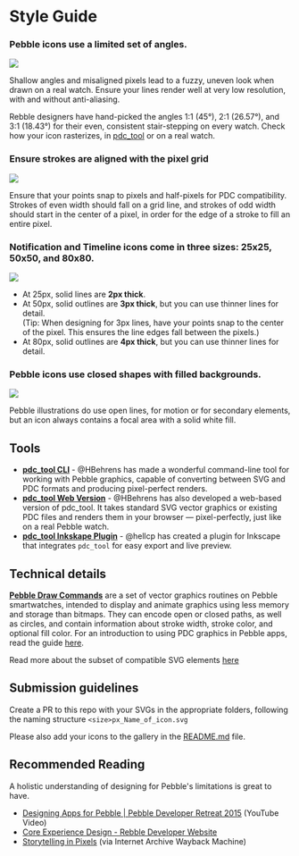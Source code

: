# Style Guide

### Pebble icons use a **limited set of angles.**
![](./github-images/angle%20limits.png)

Shallow angles and misaligned pixels lead to a fuzzy, uneven look when drawn on a real watch. Ensure your lines render well at very low resolution, with and without anti-aliasing.

Rebble designers have hand-picked the angles 1:1 (45°), 2:1 (26.57°), and 3:1 (18.43°) for their even, consistent stair-stepping on every watch. Check how your icon rasterizes, in [pdc_tool](https://pdc-tool.heikobehrens.com/) or on a real watch.

### Ensure strokes are aligned with the pixel grid
![](./github-images/pixel%20alignment.png)

Ensure that your points snap to pixels and half-pixels for PDC compatibility. Strokes of even width should fall on a grid line, and strokes of odd width should start in the center of a pixel, in order for the edge of a stroke to fill an entire pixel.

### Notification and Timeline icons come in three sizes: **25x25, 50x50,** and **80x80**.
![](./github-images/Three%20sizes.png)
 
- At 25px, solid lines are **2px thick**.
- At 50px, solid outlines are **3px thick**, but you can use thinner lines for detail.  
(Tip: When designing for 3px lines, have your points snap to the center of the pixel. This ensures the line edges fall between the pixels.)
- At 80px, solid outlines are **4px thick**, but you can use thinner lines for detail.

### Pebble icons use **closed shapes** with **filled backgrounds**.
![](./github-images/closed%20shapes%20solid%20fill.png)

Pebble illustrations do use open lines, for motion or for secondary elements, but an icon always contains a focal area with a solid white fill.

## Tools
-  [**pdc_tool CLI**](https://github.com/HBehrens/pdc_tool) - @HBehrens has made a wonderful command-line tool for working with Pebble graphics, capable of converting between SVG and PDC formats and producing pixel-perfect renders.
- [**pdc_tool Web Version**](https://pdc-tool.heikobehrens.com/) - @HBehrens has also developed a web-based version of pdc_tool. It takes standard SVG vector graphics or existing PDC files and renders them in your browser — pixel-perfectly, just like on a real Pebble watch.
- [**pdc_tool Inkskape Plugin**](https://github.com/hellcp/inkscape-pdc-exporter) - @hellcp has created a plugin for Inkscape that integrates `pdc_tool` for easy export and live preview.

## Technical details
**[Pebble Draw Commands](https://developer.rebble.io/developer.pebble.com/docs/c/Graphics/Draw_Commands/index.html)** are a set of vector graphics routines on Pebble smartwatches, intended to display and animate graphics using less memory and storage than bitmaps. They can encode open or closed paths, as well as circles, and contain information about stroke width, stroke color, and optional fill color. For an introduction to using PDC graphics in Pebble apps, read the guide [here](https://developer.rebble.io/guides/graphics-and-animations/vector-graphics/index.html).

Read more about the subset of compatible SVG elements [here](https://developer.rebble.io/guides/app-resources/converting-svg-to-pdc/index.html)

## Submission guidelines
Create a PR to this repo with your SVGs in the appropriate folders, following the naming structure `<size>px_Name_of_icon.svg`

Please also add your icons to the gallery in the [README.md](./README.md) file.

## Recommended Reading
A holistic understanding of designing for Pebble's limitations is great to have.
- [Designing Apps for Pebble | Pebble Developer Retreat 2015](https://www.youtube.com/watch?v=LuiK8ZiPXr4) (YouTube Video)
- [Core Experience Design - Rebble Developer Website](https://developer.rebble.io/guides/design-and-interaction/core-experience/index.html)
- [Storytelling in Pixels](https://web.archive.org/web/20250323041252/https://old.heydays.no/project/pebble/) (via Internet Archive Wayback Machine)

